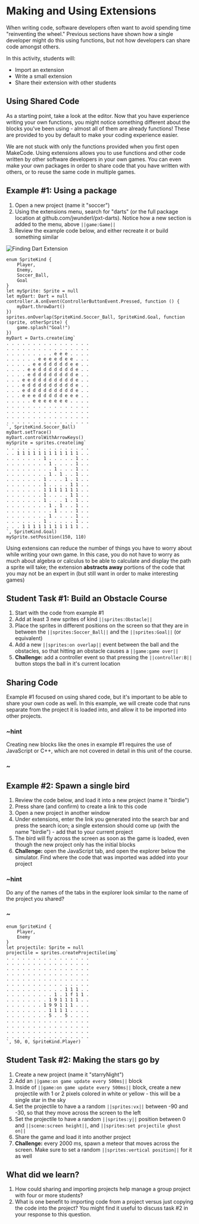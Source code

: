 # Making and Using Extensions

When writing code, software developers often want to avoid spending time "reinventing the wheel." Previous sections have shown how a single developer might do this using functions, but not how developers can share code amongst others.

In this activity, students will:
* Import an extension
* Write a small extension
* Share their extension with other students

## Using Shared Code

As a starting point, take a look at the editor. Now that you have experience writing your own functions, you might notice something different about the blocks you've been using - almost all of them are already functions! These are provided to you by default to make your coding experience easier.

We are not stuck with only the functions provided when you first open MakeCode. Using extensions allows you to use functions and other code written by other software developers in your own games. You can even make your own packages in order to share code that you have written with others, or to reuse the same code in multiple games.

## Example #1: Using a package

1. Open a new project (name it "soccer")
2. Using the extensions menu, search for "darts" (or the full package location at github.com/jwunderl/pxt-darts). Notice how a new section is added to the menu, above ``||game:Game||``
3. Review the example code below, and either recreate it or build something similar

![Finding Dart Extension](/static/courses/csintro1/functions/finding-darts.gif)

```blocks
enum SpriteKind {
    Player,
    Enemy,
    Soccer_Ball,
    Goal
}
let mySprite: Sprite = null
let myDart: Dart = null
controller.A.onEvent(ControllerButtonEvent.Pressed, function () {
    myDart.throwDart()
})
sprites.onOverlap(SpriteKind.Soccer_Ball, SpriteKind.Goal, function (sprite, otherSprite) {
    game.splash("Goal!")
})
myDart = Darts.create(img`
. . . . . . . . . . . . . . . . 
. . . . . . . . . . . . . . . . 
. . . . . . . . . e e e . . . . 
. . . . . . e e e e d e e . . . 
. . . . . e e d d d d d e e . . 
. . . . e e d d d d d d d e . . 
. . . . e d d d d d d d d e . . 
. . . e e d d d d d d d d e . . 
. . . e d d d d d d d d d e . . 
. . . e d d d d d d d d d e . . 
. . . e e e d d d d d e e e . . 
. . . . . e e e e e e e . . . . 
. . . . . . . . . . . . . . . . 
. . . . . . . . . . . . . . . . 
. . . . . . . . . . . . . . . . 
. . . . . . . . . . . . . . . . 
`, SpriteKind.Soccer_Ball)
myDart.setTrace()
myDart.controlWithArrowKeys()
mySprite = sprites.create(img`
. . . . . . . . . . . . . . . . 
. . 1 1 1 1 1 1 1 1 1 1 1 1 . . 
. . . . . . . 1 . . . . . 1 . . 
. . . . . . . . 1 . . . . 1 . . 
. . . . . . . . . 1 . . . 1 . . 
. . . . . . . . 1 . 1 . . 1 . . 
. . . . . . . 1 . . . 1 . 1 . . 
. . . . . . . 1 . . . . 1 1 . . 
. . . . . . . 1 1 1 1 1 1 1 . . 
. . . . . . . 1 . . . . 1 1 . . 
. . . . . . . 1 . . . 1 . 1 . . 
. . . . . . . . 1 . 1 . . 1 . . 
. . . . . . . . . 1 . . . 1 . . 
. . . . . . . . 1 . . . . 1 . . 
. . . . . . . 1 . . . . . 1 . . 
. . . 1 1 1 1 1 1 1 1 1 1 1 . . 
`, SpriteKind.Goal)
mySprite.setPosition(150, 110)
```

Using extensions can reduce the number of things you have to worry about while writing your own game. In this case, you do not have to worry as much about algebra or calculus to be able to calculate and display the path a sprite will take; the extension **abstracts away** portions of the code that you may not be an expert in (but still want in order to make interesting games)

## Student Task #1: Build an Obstacle Course

1. Start with the code from example #1
2. Add at least 3 new sprites of kind ``||sprites:Obstacle||``
3. Place the sprites in different positions on the screen so that they are in between the ``||sprites:Soccer_Ball||`` and the ``||sprites:Goal||`` (or equivalent)
4. Add a new ``||sprites:on overlap||`` event between the ball and the obstacles, so that hitting an obstacle causes a ``||game:game over||``
5. **Challenge:** add a controller event so that pressing the ``||controller:B||`` button stops the ball in it's current location

## Sharing Code

Example #1 focused on using shared code, but it's important to be able to share your own code as well. In this example, we will create code that runs separate from the project it is loaded into, and allow it to be imported into other projects.

### ~hint

Creating new blocks like the ones in example #1 requires the use of JavaScript or C++, which are not covered in detail in this unit of the course.

### ~

## Example #2: Spawn a single bird

1. Review the code below, and load it into a new project (name it "birdie")
2. Press share (and confirm) to create a link to this code
3. Open a new project in another window
4. Under extensions, enter the link you generated into the search bar and press the search icon; a single extension should come up (with the name "birdie") - add that to your current project
5. The bird will fly across the screen as soon as the game is loaded, even though the new project only has the initial blocks
6. **Challenge:** open the JavaScript tab, and open the explorer below the simulator. Find where the code that was imported was added into your project

### ~hint

Do any of the names of the tabs in the explorer look similar to the name of the project you shared?

### ~

```blocks
enum SpriteKind {
    Player,
    Enemy
}
let projectile: Sprite = null
projectile = sprites.createProjectile(img`
. . . . . . . . . . . . . . . . 
. . . . . . . . . . . . . . . . 
. . . . . . . . . . . . . . . . 
. . . . . . . . . . . . . . . . 
. . . . . . . . . . . . . . . . 
. . . . . . . . . . . . . . . . 
. . . . . . . . . . . 1 1 1 . . 
. . . . . . . . . 1 . 1 f 1 1 . 
. . . . . . . . 1 9 1 1 1 1 . . 
. . . . . . . 1 9 9 1 1 1 . . . 
. . . . . . . . 1 1 1 1 . . . . 
. . . . . . . . 5 . . 5 . . . . 
. . . . . . . . . . . . . . . . 
. . . . . . . . . . . . . . . . 
. . . . . . . . . . . . . . . . 
. . . . . . . . . . . . . . . . 
`, 50, 0, SpriteKind.Player)
```

## Student Task #2: Making the stars go by

1. Create a new project (name it "starryNight")
2. Add an ``||game:on game update every 500ms||`` block
3. Inside of ``||game:on game update every 500ms||`` block, create a new projectile with 1 or 2 pixels colored in white or yellow - this will be a single star in the sky
4. Set the projectile to have a a random ``||sprites:vx||`` between -90 and -30, so that they move across the screen to the left
5. Set the projectile to have a random ``||sprites:y||`` position between 0 and ``||scene:screen height||``, and ``||sprites:set projectile ghost on||``
6. Share the game and load it into another project 
7. **Challenge:** every 2000 ms, spawn a meteor that moves across the screen. Make sure to set a random ``||sprites:vertical position||`` for it as well

## What did we learn?

1. How could sharing and importing projects help manage a group project with four or more students?
2. What is one benefit to importing code from a project versus just copying the code into the project? You might find it useful to discuss task #2 in your response to this question.